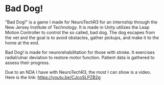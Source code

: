 # Bad Dog!

"Bad Dog!" is a game I made for NeuroTechR3 for an internship through the New Jersey Institute of Technology. It is made in Unity utilizes the Leap Motion Controller to control the so called, bad dog. The dog escapes from the vet and the goal is to avoid obstacles, gather pickups, and make it to the home at the end.

Bad Dog! is made for neurorehabilitation for those with stroke. It exercises radial/ulnar deviation to restore motor function. Patient data is gathered to assess their progress.

Due to an NDA I have with NeuroTechR3, the most I can show is a video. Here is the link: https://youtu.be/CJcoSLPZB2g

